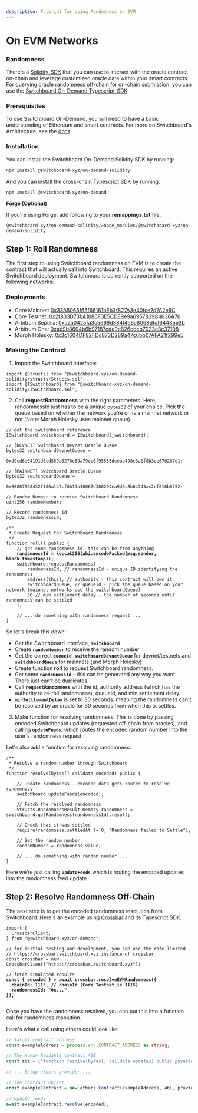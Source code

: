 ```yaml
---
description: Tutorial for using Randomness on EVM
---
```


# On EVM Networks

### Randomness

There's a [Solidity-SDK](https://github.com/switchboard-xyz/evm-on-demand) that you can use to interact with the oracle contract on-chain and leverage customized oracle data within your smart contracts. For querying oracle randomness off-chain for on-chain submission, you can use the [Switchboard On-Demand Typescript-SDK](https://www.npmjs.com/package/@switchboard-xyz/on-demand/v/1.0.54-alpha.3).

### Prerequisites

To use Switchboard On-Demand, you will need to have a basic understanding of Ethereum and smart contracts. For more on Switchboard's Architecture, see the [docs](https://switchboardxyz.gitbook.io/switchboard-on-demand/architecture-design).

### Installation

You can install the Switchboard On-Demand Solidity SDK by running:

```bash
npm install @switchboard-xyz/on-demand-solidity
```

And you can install the cross-chain Typescript SDK by running:

```bash
npm install @switchboard-xyz/on-demand
```

**Forge (Optional)**

If you're using Forge, add following to your **remappings.txt** file:&#x20;

```
@switchboard-xyz/on-demand-solidity/=node_modules/@switchboard-xyz/on-demand-solidity
```

## Step 1: Roll Randomness

The first step to using Switchboard randomness on EVM is to create the contract that will actually call into Switchboard. This requires an active Switchboard deployment. Switchboard is currently supported on the following networks:

### Deployments

* Core Mainnet: [0x33A5066f65f66161bEb3f827A3e40fce7d7A2e6C](https://scan.coredao.org/address/0x33A5066f65f66161bEb3f827A3e40fce7d7A2e6C)
* Core Testnet: [0x2f833D73bA1086F3E5CDE9e9a695783984636A76](https://scan.test.btcs.network/address/0x2f833D73bA1086F3E5CDE9e9a695783984636A76)
* Arbitrum Sepolia: [0xa2a0425fa3c5669d384f4e6c8068dfcf64485b3b](https://sepolia.arbiscan.io/address/0xa2a0425fa3c5669d384f4e6c8068dfcf64485b3b)
* Arbitrum One: [0xad9b8604b6b97187cde9e826cdeb7033c8c37198](https://arbiscan.io/address/0xad9b8604b6b97187cde9e826cdeb7033c8c37198)
* Morph Holesky: [0x3c1604DF82FDc873D289a47c6bb07AFA21f299e5](https://explorer-holesky.morphl2.io/address/0x3c1604DF82FDc873D289a47c6bb07AFA21f299e5)

### Making the Contract

1. Import the Switchboard interface:

```solidity
import {Structs} from "@switchboard-xyz/on-demand-solidity/structs/Structs.sol";
import {ISwitchboard} from "@switchboard-xyz/on-demand-solidity/ISwitchboard.sol";
```

2. Call **requestRandomness** with the right parameters. Here, randomnessId just has to be a unique `bytes32` of your choice. Pick the queue based on whether the network you're on is a mainnet network or not (Note: Morph Holesky uses mainnet queue).

<pre class="language-solidity"><code class="lang-solidity">// get the switchboard reference
ISwitchboard switchboard = ISwitchboard(_switchboard);

// [DEVNET] Switchoard Devnet Oracle Queue
bytes32 switchboardDevnetQueue =
    0xd9cd6a04191d6cd559a5276e69a79cc6f95555deeae498c3a2f8b3ee670287d1;

// [MAINNET] Switchoard Oracle Queue
bytes32 switchboardQueue =
    0x86807068432f186a147cf0b13a30067d386204ea9d6c8b04743ac2ef010b0752;

// Random Number to receive Switchboard Randomness
uint256 randomNumber;

// Record randomness id
bytes32 randomnessId;

/**
 * Create Request for Switchboard Randomness 
 */
function roll() public {
    // get some randomness id, this can be from anything
<strong>    randomnessId = keccak256(abi.encodePacked(msg.sender, block.timestamp));
</strong>    switchboard.requestRandomness(
        randomnessId, // randomnessId - unique ID identifying the randomness
        address(this), // authority - this contract will own it
        switchboardQueue, // queueId - pick the queue based on your network (mainnet networks use the switchboardQueue)
        30 // min settlement delay - the number of seconds until randomness can be settled
    ); 
    
    // ... do something with randomness request ...
}
</code></pre>

So let's break this down:

* Get the Switchboard interface, **`switchboard`**
* Create **`randomNumber`** to receive the random number
* Get the correct **`queueId`**, **`switchboardDevnetQueue`** for devnet/testnets and **`switchboardQueue`** for mainnets (and Morph Holesky)
* Create function **roll** to request Switchboard randomness.
* Get some **`randomnessId`** - this can be generated any way you want. There just can't be duplicates.
* Call **`requestRandomness`** with the id, authority address (which has the authority to re-roll randomness), queueId, and min settlement delay.&#x20;
* **`minSettlementDelay`** is set to 30 seconds, meaning the randomness can't be resolved by an oracle for 30 seconds from when this tx settles.

3. Make function for resolving randomness. This is done by passing encoded Switchboard updates (requested off-chain from oracles), and calling **`updateFeeds`**, which routes the encoded random number into the user's randomness request.&#x20;

Let's also add a function for resolving randomness:&#x20;

```solidity
/**
 * Resolve a random number through Switchboard
 */
function resolve(bytes[] calldata encoded) public {
    
    // Update randomness - encoded data gets routed to resolve randomness
    switchboard.updateFeeds(encoded);
    
    // Fetch the resolved randomness 
    Structs.RandomnessResult memory randomness = switchboard.getRandomness(randomnessId).result;
    
    // Check that it was settled 
    require(randomness.settledAt != 0, "Randomness failed to Settle");
    
    // Set the random number
    randomNumber = randomness.value;
    
    // ... do something with random number ...
}
```

Here we're just calling **`updateFeeds`** which is routing the encoded updates into the randomness feed update.&#x20;

## Step 2: Resolve Randomness Off-Chain

The next step is to get the encoded randomness resolution from Switchboard. Here's an example using [Crossbar](../running-crossbar/) and its Typescript SDK.

<pre class="language-typescript"><code class="lang-typescript">import {
  CrossbarClient,
} from "@switchboard-xyz/on-demand";

// for initial testing and development, you can use the rate-limited 
// https://crossbar.switchboard.xyz instance of crossbar
const crossbar = new CrossbarClient("https://crossbar.switchboard.xyz");

// fetch simulated results
<strong>const { encoded } = await crossbar.resolveEVMRandomness({
</strong><strong>  chainId: 1115, // chainId (Core Testnet is 1115)
</strong><strong>  randomnessId: "0x...",
</strong><strong>});
</strong>
</code></pre>

Once you have the randomness resolved, you can put this into a function call for randomness resolution.&#x20;

Here's what a call using ethers could look like:

```typescript
// Target contract address
const exampleAddress = process.env.CONTRACT_ADDRESS as string;

// The Human Readable contract ABI
const abi = ["function resolve(bytes[] calldata updates) public payable"];

// ... Setup ethers provider ...

// The Contract object
const exampleContract = new ethers.Contract(exampleAddress, abi, provider);

// Update feeds
await exampleContract.resolve(encoded);
```
